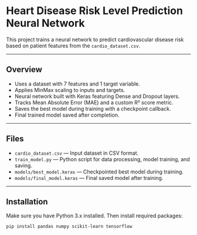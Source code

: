 # Heart Disease Risk Level Prediction Neural Network

This project trains a neural network to predict cardiovascular disease risk based on patient features from the `cardio_dataset.csv`.

---

## Overview

- Uses a dataset with 7 features and 1 target variable.
- Applies MinMax scaling to inputs and targets.
- Neural network built with Keras featuring Dense and Dropout layers.
- Tracks Mean Absolute Error (MAE) and a custom R² score metric.
- Saves the best model during training with a checkpoint callback.
- Final trained model saved after completion.

---

## Files

- `cardio_dataset.csv` — Input dataset in CSV format.
- `train_model.py` — Python script for data processing, model training, and saving.
- `models/best_model.keras` — Checkpointed best model during training.
- `models/final_model.keras` — Final saved model after training.

---

## Installation

Make sure you have Python 3.x installed. Then install required packages:

```bash
pip install pandas numpy scikit-learn tensorflow

